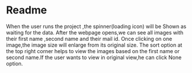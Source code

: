 # Readme

When the user runs the project ,the spinner(loading icon) will be Shown as waiting for the data. After the webpage opens,we can see all images with their first name ,second name and their mail id. Once clicking on one image,the image size will enlarge from its original size. The sort option at the top right corner helps to view the images based on the first name or second name.If the user wants to view in original view,he can click None option.
